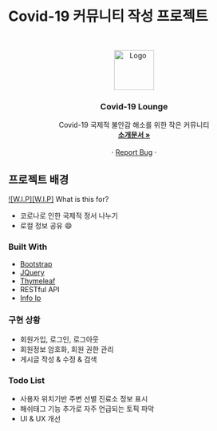 # Covid-19 커뮤니티 작성 프로젝트

<!-- PROJECT SHIELDS -->
<!--
*** I'm using markdown "reference style" links for readability.
*** Reference links are enclosed in brackets [ ] instead of parentheses ( ).
*** See the bottom of this document for the declaration of the reference variables
*** for contributors-url, forks-url, etc. This is an optional, concise syntax you may use.
*** https://www.markdownguide.org/basic-syntax/#reference-style-links
-->
<!-- PROJECT LOGO -->
<br />
<p align="center">
  <a href="https://github.com/othneildrew/Best-README-Template">
    <img src="images/logo.png" alt="Logo" width="80" height="80">
  </a>

  <h3 align="center">Covid-19 Lounge</h3>

  <p align="center">
    Covid-19 국제적 불안감 해소를 위한 작은 커뮤니티
    <br />
    <a href="https://drive.google.com/file/d/1Oz4__s-C38lkPFM9LhQ9PPjNQbR_-v4R/view?usp=sharing"><strong>소개문서 »</strong></a>
    <br />
    <br />
    ·
    <a href="https://github.com/othneildrew/Best-README-Template/issues">Report Bug</a>
    ·
  </p>
</p>

<!-- ABOUT THE PROJECT -->
## 프로젝트 배경

[![W.I.P][W.I.P]](https://example.com)
What is this for?
* 코로나로 인한 국제적 정서 나누기
* 로컬 정보 공유 :smile:


### Built With
* [Bootstrap](https://getbootstrap.com)
* [JQuery](https://jquery.com)
* [Thymeleaf](https://www.thymeleaf.or)
* RESTful API
* [Info Ip](infoip.io)

### 구현 상황
* 회원가입, 로그인, 로그아웃
* 회원정보 암호화, 회원 권한 관리
* 게시글 작성 & 수정 & 검색

### Todo List
* 사용자 위치기반 주변 선별 진료소 정보 표시
* 해쉬태그 기능 추가로 자주 언급되는 토픽 파악
* UI & UX 개선
